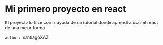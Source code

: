 # Mi primero proyecto en react

El proyecto lo hize con la ayuda de un tutorial donde aprendi a usar el react de una mejor forma

`author: `santiagoXAZ
